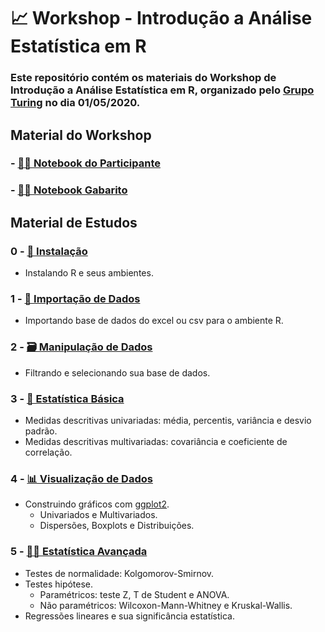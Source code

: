 # 📈 Workshop - Introdução a Análise Estatística em R

### Este repositório contém os materiais do Workshop de **Introdução a Análise Estatística em R**, organizado pelo **[Grupo Turing](https://www.facebook.com/grupoturing.poliusp/)** no dia 01/05/2020.

## **Material do Workshop**

### - [👩‍🎓 Notebook do Participante](fifa-participante.ipynb)

### - [👩‍🏫 Notebook Gabarito](fifa-gabarito.ipynb)

## **Material de Estudos**

### 0 - [🔽 Instalação](instalacao-jupyter-notebook-r.md)

  - Instalando R e seus ambientes.

### 1 - [📂 Importação de Dados](Material%20de%20Estudo/1-importando-dados.ipynb)

  - Importando base de dados do excel ou csv para o ambiente R.

### 2 - [🗃 Manipulação de Dados](Material%20de%20Estudo/2-manipulacao-de-dados.ipynb)

  - Filtrando e selecionando sua base de dados.

### 3 - [🎰 Estatística Básica](Material%20de%20Estudo/3-estatistica-basica.ipynb)

  - Medidas descritivas univariadas: média, percentis, variância e desvio padrão.
  - Medidas descritivas multivariadas: covariância e coeficiente de correlação.

### 4 - [📊 Visualização de Dados](Material%20de%20Estudo/4-visualizacao-de-dados.ipynb)

  - Construindo gráficos com [ggplot2](https://ggplot2.tidyverse.org/).
    - Univariados e Multivariados.
    - Dispersões, Boxplots e Distribuições.

### 5 - [👩‍💻 Estatística Avançada](Material%20de%20Estudo/5-estatistica-avancada.ipynb)

  - Testes de normalidade: Kolgomorov-Smirnov.
  - Testes hipótese.
    - Paramétricos: teste Z, T de Student e ANOVA.
    - Não paramétricos: Wilcoxon-Mann-Whitney e Kruskal-Wallis. 
  - Regressões lineares e sua significância estatística.
